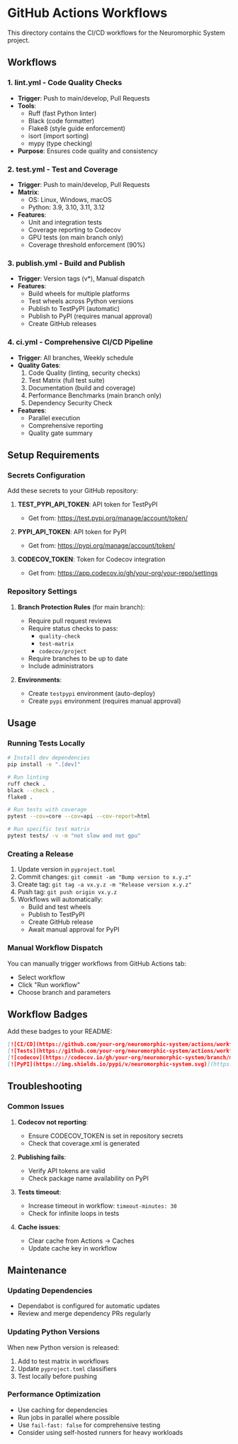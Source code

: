 # GitHub Actions Workflows

This directory contains the CI/CD workflows for the Neuromorphic System project.

## Workflows

### 1. **lint.yml** - Code Quality Checks
- **Trigger**: Push to main/develop, Pull Requests
- **Tools**: 
  - Ruff (fast Python linter)
  - Black (code formatter)
  - Flake8 (style guide enforcement)
  - isort (import sorting)
  - mypy (type checking)
- **Purpose**: Ensures code quality and consistency

### 2. **test.yml** - Test and Coverage
- **Trigger**: Push to main/develop, Pull Requests
- **Matrix**: 
  - OS: Linux, Windows, macOS
  - Python: 3.9, 3.10, 3.11, 3.12
- **Features**:
  - Unit and integration tests
  - Coverage reporting to Codecov
  - GPU tests (on main branch only)
  - Coverage threshold enforcement (90%)

### 3. **publish.yml** - Build and Publish
- **Trigger**: Version tags (v*), Manual dispatch
- **Features**:
  - Build wheels for multiple platforms
  - Test wheels across Python versions
  - Publish to TestPyPI (automatic)
  - Publish to PyPI (requires manual approval)
  - Create GitHub releases

### 4. **ci.yml** - Comprehensive CI/CD Pipeline
- **Trigger**: All branches, Weekly schedule
- **Quality Gates**:
  1. Code Quality (linting, security checks)
  2. Test Matrix (full test suite)
  3. Documentation (build and coverage)
  4. Performance Benchmarks (main branch only)
  5. Dependency Security Check
- **Features**:
  - Parallel execution
  - Comprehensive reporting
  - Quality gate summary

## Setup Requirements

### Secrets Configuration
Add these secrets to your GitHub repository:

1. **TEST_PYPI_API_TOKEN**: API token for TestPyPI
   - Get from: https://test.pypi.org/manage/account/token/
   
2. **PYPI_API_TOKEN**: API token for PyPI
   - Get from: https://pypi.org/manage/account/token/
   
3. **CODECOV_TOKEN**: Token for Codecov integration
   - Get from: https://app.codecov.io/gh/your-org/your-repo/settings

### Repository Settings

1. **Branch Protection Rules** (for main branch):
   - Require pull request reviews
   - Require status checks to pass:
     - `quality-check`
     - `test-matrix`
     - `codecov/project`
   - Require branches to be up to date
   - Include administrators

2. **Environments**:
   - Create `testpypi` environment (auto-deploy)
   - Create `pypi` environment (requires manual approval)

## Usage

### Running Tests Locally
```bash
# Install dev dependencies
pip install -e ".[dev]"

# Run linting
ruff check .
black --check .
flake8 .

# Run tests with coverage
pytest --cov=core --cov=api --cov-report=html

# Run specific test matrix
pytest tests/ -v -m "not slow and not gpu"
```

### Creating a Release
1. Update version in `pyproject.toml`
2. Commit changes: `git commit -am "Bump version to x.y.z"`
3. Create tag: `git tag -a vx.y.z -m "Release version x.y.z"`
4. Push tag: `git push origin vx.y.z`
5. Workflows will automatically:
   - Build and test wheels
   - Publish to TestPyPI
   - Create GitHub release
   - Await manual approval for PyPI

### Manual Workflow Dispatch
You can manually trigger workflows from GitHub Actions tab:
- Select workflow
- Click "Run workflow"
- Choose branch and parameters

## Workflow Badges

Add these badges to your README:

```markdown
[![CI/CD](https://github.com/your-org/neuromorphic-system/actions/workflows/ci.yml/badge.svg)](https://github.com/your-org/neuromorphic-system/actions/workflows/ci.yml)
[![Tests](https://github.com/your-org/neuromorphic-system/actions/workflows/test.yml/badge.svg)](https://github.com/your-org/neuromorphic-system/actions/workflows/test.yml)
[![codecov](https://codecov.io/gh/your-org/neuromorphic-system/branch/main/graph/badge.svg)](https://codecov.io/gh/your-org/neuromorphic-system)
[![PyPI](https://img.shields.io/pypi/v/neuromorphic-system.svg)](https://pypi.org/project/neuromorphic-system/)
```

## Troubleshooting

### Common Issues

1. **Codecov not reporting**:
   - Ensure CODECOV_TOKEN is set in repository secrets
   - Check that coverage.xml is generated

2. **Publishing fails**:
   - Verify API tokens are valid
   - Check package name availability on PyPI

3. **Tests timeout**:
   - Increase timeout in workflow: `timeout-minutes: 30`
   - Check for infinite loops in tests

4. **Cache issues**:
   - Clear cache from Actions → Caches
   - Update cache key in workflow

## Maintenance

### Updating Dependencies
- Dependabot is configured for automatic updates
- Review and merge dependency PRs regularly

### Updating Python Versions
When new Python version is released:
1. Add to test matrix in workflows
2. Update `pyproject.toml` classifiers
3. Test locally before pushing

### Performance Optimization
- Use caching for dependencies
- Run jobs in parallel where possible
- Use `fail-fast: false` for comprehensive testing
- Consider using self-hosted runners for heavy workloads
